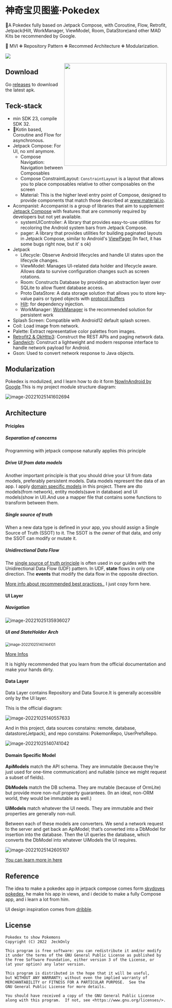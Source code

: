 # 											神奇宝贝图鉴·Pokedex

:shit:A Pokedex ​fully based on Jetpack Compose, with Coroutine, Flow, Retrofit, Jetpack(Hilt, WorkManager, ViewModel, Room, DataStore)and other MAD Kits be recommended by Google.

:pushpin: MVI :heavy_plus_sign: Repository Pattern :heavy_plus_sign: Recommed Architecture :heavy_plus_sign: Modularization.

![](docs/img/screen_shot.png)

<img src="docs/img/1b022b71b3e1fd3f25a39a2a01853ced.gif" align="right" width="320" />

## Download

Go [releases](https://github.com/JeckOnly/Pokemons/releases) to download the latest apk.

## Teck-stack

- min SDK 23, compile SDK 32.
- :100:Kotin based, Coroutine and Flow for asynchronous.
- Jetpack Compose: For UI, no xml anymore.
  - Compose Navigation: Navigation between Composables
  - Compose ConstraintLayout: `ConstraintLayout` is a layout that allows you to place composables relative to other composables on the screen
  - Material: This is the higher level entry point of Compose, designed to provide components that match those described at www.material.io.
- Acompanist: Accompanist is a group of libraries that aim to supplement [Jetpack Compose](https://developer.android.com/jetpack/compose) with features that are commonly required by developers but not yet available.
  - systemUIController: A library that provides easy-to-use utilities for recoloring the Android system bars from Jetpack Compose.
  - pager: A library that provides utilities for building paginated layouts in Jetpack Compose, similar to Android's [ViewPager](https://developer.android.com/reference/kotlin/androidx/viewpager/widget/ViewPager).(In fact, it has some bugs right now, but it' s ok)
- Jetpack
  - Lifecycle: Observe Android lifecycles and handle UI states upon the lifecycle changes.
  - ViewModel: Manages UI-related data holder and lifecycle aware. Allows data to survive configuration changes such as screen rotations.
  - Room: Constructs Database by providing an abstraction layer over SQLite to allow fluent database access.
  - Proto DataStore: A data storage solution that allows you to store key-value pairs or typed objects with [protocol buffers](https://developers.google.com/protocol-buffers)
  - [Hilt](https://dagger.dev/hilt/): for dependency injection.
  - WorkManager: [WorkManager](https://developer.android.com/reference/androidx/work/WorkManager) is the recommended solution for persistent work
- Splash Screen: Compatible with Android12 default splash screen.
- Coil: Load image from network.
- Palette: Extract representative color palettes from images.
- [Retrofit2 & OkHttp3](https://github.com/square/retrofit): Construct the REST APIs and paging network data.
- [Sandwich](https://github.com/skydoves/Sandwich): Construct a lightweight and modern response interface to handle network payload for Android.
- Gson: Used to convert network response to Java objects.

## Modularization

Pokedex is modulized, and I learn how to do it form [NowInAndroid by Google](https://github.com/android/nowinandroid).This is my project module structure diagram:

![image-20221025141602694](docs/img/image-20221025141602694.png)

## Architecture

#### Priciples

##### Separation of concerns

Programming with jetpack compose naturally applies this principle

##### Drive UI from data models

Another important principle is that you should drive your UI from data models, preferably persistent models. Data models represent the data of an app. I apply [domain specific models](https://blog.danlew.net/2022/08/15/domain-specific-models/) in this project. There are dto models(from network), entity models(save in database) and UI models(show in UI).And use a mapper file that contains some functions to transform between them.

##### Single source of truth

When a new data type is defined in your app, you should assign a Single Source of Truth (SSOT) to it. The SSOT is the *owner* of that data, and only the SSOT can modify or mutate it.

##### Unidirectional Data Flow

The [single source of truth principle](https://developer.android.com/topic/architecture?hl=en#single-source-of-truth) is often used in our guides with the Unidirectional Data Flow (UDF) pattern. In UDF, **state** flows in only one direction. The **events** that modify the data flow in the opposite direction.

[More info about recommended best practices.](https://developer.android.com/topic/architecture?hl=en#separation-of-concerns), I just copy form here.

#### UI Layer

##### Navigation

![image-20221025135936027](docs/img/image-20221025135936027.png)

##### UI and StateHolder Arch

<img src="docs/img/image-20221025140144101.png" alt="image-20221025140144101" style="zoom: 80%;" />

[More Infos](https://developer.android.com/topic/architecture/ui-layer)

It is highly recommended that you learn from the official documentation and make your hands dirty.

#### Data Layer

Data Layer contains Repository and Data Source.It is generally accessible only by the UI layer.

This is the official diagram:

![image-20221025140557633](docs/img/image-20221025140557633.png)

And in this project, data sources constains: remote, database, datastore(Jetpack), and repo constains: PokemonRepo, UserPrefsRepo.

![image-20221025140741042](docs/img/image-20221025140741042.png)

#### Domain Specific Model

**ApiModels** match the API schema. They are immutable (because they’re just used for one-time communication) and nullable (since we might request a subset of fields).

**DbModels** match the DB schema. They are mutable (because of OrmLite) but provide more non-null property guarantees. (In an ideal, non-ORM world, they would be immutable as well.)

**UiModels** match whatever the UI needs. They are immutable and their properties are generally non-null.

Between each of these models are converters. We send a network request to the server and get back an ApiModel; that’s converted into a DbModel for insertion into the database.  Then the UI queries the database, which converts the DbModel into whatever UiModels the UI requires.

![image-20221025142605107](docs/img/image-20221025142605107.png)

[You can learn more in here](https://blog.danlew.net/2022/08/15/domain-specific-models/)

## Reference

The idea to make a pokedex app in jetpack compose comes form [skydoves pokedex](https://github.com/skydoves/Pokedex), he make his app in views, and i decide to make a fully Compose app, and i learn a lot from him. 

UI design inspiration comes from [dribble](https://dribbble.com/shots/16833947-Mobile-Pokedex-App-Design-Exploration).



## License

```
Pokedex to show Pokemons
Copyright (C) 2022  JeckOnly

This program is free software: you can redistribute it and/or modify
it under the terms of the GNU General Public License as published by
the Free Software Foundation, either version 3 of the License, or
(at your option) any later version.

This program is distributed in the hope that it will be useful,
but WITHOUT ANY WARRANTY; without even the implied warranty of
MERCHANTABILITY or FITNESS FOR A PARTICULAR PURPOSE.  See the
GNU General Public License for more details.

You should have received a copy of the GNU General Public License
along with this program.  If not, see <https://www.gnu.org/licenses/>.
```














